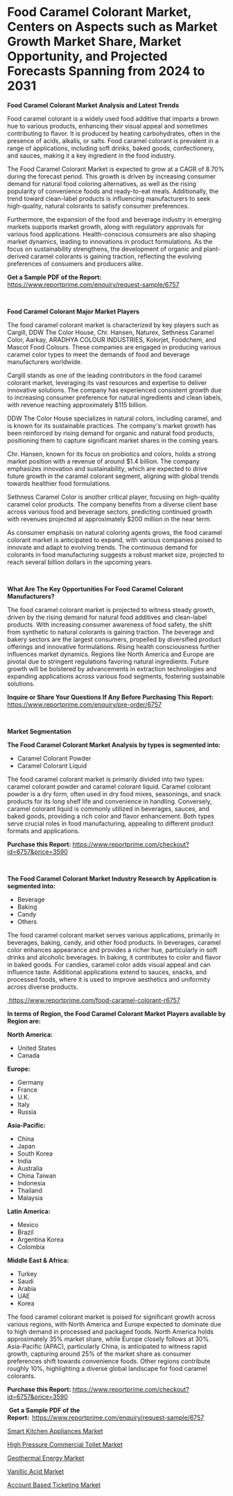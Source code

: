 <p><h1>Food Caramel Colorant Market, Centers on Aspects such as Market Growth Market Share, Market Opportunity, and Projected Forecasts Spanning from 2024 to 2031</h1></p><p><strong>Food Caramel Colorant Market Analysis and Latest Trends</strong></p>
<p><p>Food caramel colorant is a widely used food additive that imparts a brown hue to various products, enhancing their visual appeal and sometimes contributing to flavor. It is produced by heating carbohydrates, often in the presence of acids, alkalis, or salts. Food caramel colorant is prevalent in a range of applications, including soft drinks, baked goods, confectionery, and sauces, making it a key ingredient in the food industry.</p><p>The Food Caramel Colorant Market is expected to grow at a CAGR of 8.70% during the forecast period. This growth is driven by increasing consumer demand for natural food coloring alternatives, as well as the rising popularity of convenience foods and ready-to-eat meals. Additionally, the trend toward clean-label products is influencing manufacturers to seek high-quality, natural colorants to satisfy consumer preferences.</p><p>Furthermore, the expansion of the food and beverage industry in emerging markets supports market growth, along with regulatory approvals for various food applications. Health-conscious consumers are also shaping market dynamics, leading to innovations in product formulations. As the focus on sustainability strengthens, the development of organic and plant-derived caramel colorants is gaining traction, reflecting the evolving preferences of consumers and producers alike.</p></p>
<p><strong>Get a Sample PDF of the Report:&nbsp;</strong> <a href="https://www.reportprime.com/enquiry/request-sample/6757?utm_campaign=1144&utm_medium=2&utm_source=Github&utm_content=ia&utm_term=15112024&utm_id=food-caramel-colorant">https://www.reportprime.com/enquiry/request-sample/6757</a></p>
<p>&nbsp;</p>
<p><strong>Food Caramel Colorant Major Market Players</strong></p>
<p><p>The food caramel colorant market is characterized by key players such as Cargill, DDW The Color House, Chr. Hansen, Naturex, Sethness Caramel Color, Aarkay, ARADHYA COLOUR INDUSTRIES, Kolorjet, Foodchem, and Mascot Food Colours. These companies are engaged in producing various caramel color types to meet the demands of food and beverage manufacturers worldwide.</p><p>Cargill stands as one of the leading contributors in the food caramel colorant market, leveraging its vast resources and expertise to deliver innovative solutions. The company has experienced consistent growth due to increasing consumer preference for natural ingredients and clean labels, with revenue reaching approximately $115 billion.</p><p>DDW The Color House specializes in natural colors, including caramel, and is known for its sustainable practices. The company's market growth has been reinforced by rising demand for organic and natural food products, positioning them to capture significant market shares in the coming years.</p><p>Chr. Hansen, known for its focus on probiotics and colors, holds a strong market position with a revenue of around $1.4 billion. The company emphasizes innovation and sustainability, which are expected to drive future growth in the caramel colorant segment, aligning with global trends towards healthier food formulations.</p><p>Sethness Caramel Color is another critical player, focusing on high-quality caramel color products. The company benefits from a diverse client base across various food and beverage sectors, predicting continued growth with revenues projected at approximately $200 million in the near term.</p><p>As consumer emphasis on natural coloring agents grows, the food caramel colorant market is anticipated to expand, with various companies poised to innovate and adapt to evolving trends. The continuous demand for colorants in food manufacturing suggests a robust market size, projected to reach several billion dollars in the upcoming years.</p></p>
<p>&nbsp;</p>
<p><strong>What Are The Key Opportunities For Food Caramel Colorant Manufacturers?</strong></p>
<p><p>The food caramel colorant market is projected to witness steady growth, driven by the rising demand for natural food additives and clean-label products. With increasing consumer awareness of food safety, the shift from synthetic to natural colorants is gaining traction. The beverage and bakery sectors are the largest consumers, propelled by diversified product offerings and innovative formulations. Rising health consciousness further influences market dynamics. Regions like North America and Europe are pivotal due to stringent regulations favoring natural ingredients. Future growth will be bolstered by advancements in extraction technologies and expanding applications across various food segments, fostering sustainable solutions.</p></p>
<p><strong>Inquire or Share Your Questions If Any Before Purchasing This Report:</strong> <a href="https://www.reportprime.com/enquiry/pre-order/6757?utm_campaign=1144&utm_medium=2&utm_source=Github&utm_content=ia&utm_term=15112024&utm_id=food-caramel-colorant">https://www.reportprime.com/enquiry/pre-order/6757</a></p>
<p>&nbsp;</p>
<p><strong>Market Segmentation</strong></p>
<p><strong>The Food Caramel Colorant Market Analysis by types is segmented into:</strong></p>
<p><ul><li>Caramel Colorant Powder</li><li>Caramel Colorant Liquid</li></ul></p>
<p><p>The food caramel colorant market is primarily divided into two types: caramel colorant powder and caramel colorant liquid. Caramel colorant powder is a dry form, often used in dry food mixes, seasonings, and snack products for its long shelf life and convenience in handling. Conversely, caramel colorant liquid is commonly utilized in beverages, sauces, and baked goods, providing a rich color and flavor enhancement. Both types serve crucial roles in food manufacturing, appealing to different product formats and applications.</p></p>
<p><strong>Purchase this Report:&nbsp;</strong><a href="https://www.reportprime.com/checkout?id=6757&price=3590&utm_campaign=1144&utm_medium=2&utm_source=Github&utm_content=ia&utm_term=15112024&utm_id=food-caramel-colorant">https://www.reportprime.com/checkout?id=6757&price=3590</a></p>
<p>&nbsp;</p>
<p><strong>The Food Caramel Colorant Market Industry Research by Application is segmented into:</strong></p>
<p><ul><li>Beverage</li><li>Baking</li><li>Candy</li><li>Others</li></ul></p>
<p><p>The food caramel colorant market serves various applications, primarily in beverages, baking, candy, and other food products. In beverages, caramel color enhances appearance and provides a richer hue, particularly in soft drinks and alcoholic beverages. In baking, it contributes to color and flavor in baked goods. For candies, caramel color adds visual appeal and can influence taste. Additional applications extend to sauces, snacks, and processed foods, where it is used to improve aesthetics and uniformity across diverse products.</p></p>
<p><a href="https://www.reportprime.com/food-caramel-colorant-r6757?utm_campaign=1144&utm_medium=2&utm_source=Github&utm_content=ia&utm_term=15112024&utm_id=food-caramel-colorant">&nbsp;https://www.reportprime.com/food-caramel-colorant-r6757</a></p>
<p><strong>In terms of Region, the Food Caramel Colorant Market Players available by Region are:</strong></p>
<p>
    <p> <strong> North America: </strong>
        <ul>
            <li>United States</li>
            <li>Canada</li>
        </ul>
        </p> 
    <p> <strong> Europe: </strong>
        <ul>
            <li>Germany</li>
            <li>France</li>
            <li>U.K.</li>
            <li>Italy</li>
            <li>Russia</li>
        </ul>
        </p> 
    <p> <strong> Asia-Pacific: </strong>
        <ul>
            <li>China</li>
            <li>Japan</li>
            <li>South Korea</li>
            <li>India</li>
            <li>Australia</li>
            <li>China Taiwan</li>
            <li>Indonesia</li>
            <li>Thailand</li>
            <li>Malaysia</li>
        </ul>
        </p> 
    <p> <strong> Latin America: </strong>
        <ul>
            <li>Mexico</li>
            <li>Brazil</li>
            <li>Argentina Korea</li>
            <li>Colombia</li>
        </ul>
        </p> 
    <p> <strong> Middle East & Africa: </strong>
        <ul>
            <li>Turkey</li>
            <li>Saudi</li>
            <li>Arabia</li>
            <li>UAE</li>
            <li>Korea</li>
        </ul>
    </p>
    </p>
<p><p>The food caramel colorant market is poised for significant growth across various regions, with North America and Europe expected to dominate due to high demand in processed and packaged foods. North America holds approximately 35% market share, while Europe closely follows at 30%. Asia-Pacific (APAC), particularly China, is anticipated to witness rapid growth, capturing around 25% of the market share as consumer preferences shift towards convenience foods. Other regions contribute roughly 10%, highlighting a diverse global landscape for food caramel colorants.</p></p>
<p><strong>Purchase this Report: </strong><a href="https://www.reportprime.com/checkout?id=6757&price=3590&utm_campaign=1144&utm_medium=2&utm_source=Github&utm_content=ia&utm_term=15112024&utm_id=food-caramel-colorant">https://www.reportprime.com/checkout?id=6757&price=3590</a></p>
<p>&nbsp;<strong>Get a Sample PDF of the Report:&nbsp;&nbsp;</strong><a href="https://www.reportprime.com/enquiry/request-sample/6757?utm_campaign=1144&utm_medium=2&utm_source=Github&utm_content=ia&utm_term=15112024&utm_id=food-caramel-colorant">https://www.reportprime.com/enquiry/request-sample/6757</a></p>
<p><strong></strong></p>
<p><p><a href="https://www.linkedin.com/pulse/analyzing-smart-kitchen-appliances-market-dynamics-growth-drivers-4ztnc?utm_campaign=1144&utm_medium=2&utm_source=Github&utm_content=ia&utm_term=15112024&utm_id=food-caramel-colorant">Smart Kitchen Appliances Market</a></p><p><a href="https://www.linkedin.com/pulse/global-high-pressure-commercial-toilet-market-comprehensive-analysis-633vc?utm_campaign=1144&utm_medium=2&utm_source=Github&utm_content=ia&utm_term=15112024&utm_id=food-caramel-colorant">High Pressure Commercial Toilet Market</a></p><p><a href="https://issuu.com/reportprime-2/docs/geothermal-energy-market-size-2030._2b0d1ddd1e2f8d?utm_campaign=1144&utm_medium=2&utm_source=Github&utm_content=ia&utm_term=15112024&utm_id=food-caramel-colorant">Geothermal Energy Market</a></p><p><a href="https://www.linkedin.com/pulse/vanillic-acid-market-revolution-2024-2031-trends-shaping-snxff?utm_campaign=1144&utm_medium=2&utm_source=Github&utm_content=ia&utm_term=15112024&utm_id=food-caramel-colorant">Vanillic Acid Market</a></p><p><a href="https://issuu.com/reportprime-2/docs/account-based-ticketing-market-size_8460f519720d89?utm_campaign=1144&utm_medium=2&utm_source=Github&utm_content=ia&utm_term=15112024&utm_id=food-caramel-colorant">Account Based Ticketing Market</a></p></p>